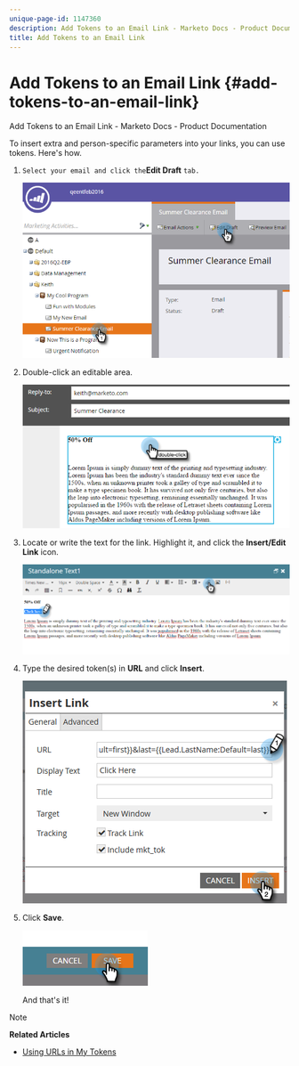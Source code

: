 ```yaml
---
unique-page-id: 1147360
description: Add Tokens to an Email Link - Marketo Docs - Product Documentation
title: Add Tokens to an Email Link
---
```


# Add Tokens to an Email Link {#add-tokens-to-an-email-link}

Add Tokens to an Email Link - Marketo Docs - Product Documentation

To insert extra and person-specific parameters into your links, you can use tokens. Here's how.

1. `Select your email and click the`**Edit Draft** ` tab.  
   `

   ![](assets/one.png)

1. Double-click an editable area.

   ![](assets/two.png)

1. Locate or write the text for the link. Highlight it, and click the **Insert/Edit Link** icon.

   ![](assets/three.png)

1. Type the desired token(s) in **URL** and click **Insert**.

   ![](assets/four.png)

1. Click **Save**.

   ![](assets/five.png)

   And that's it!

>[!NOTE]
>
>**Related Articles**
>
>* [Using URLs in My Tokens](using-urls-in-my-tokens.md)
>

